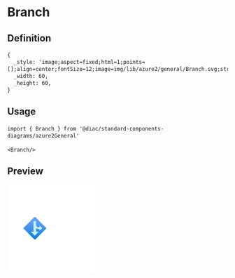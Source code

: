 # Branch

## Definition

```
{
  _style: 'image;aspect=fixed;html=1;points=[];align=center;fontSize=12;image=img/lib/azure2/general/Branch.svg;strokeColor=none;',
  _width: 60,
  _height: 60,
}
```

## Usage

```
import { Branch } from '@diac/standard-components-diagrams/azure2General'

<Branch/>
```

## Preview

<img src="./branch.png" width="200"/>
